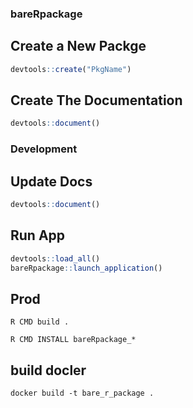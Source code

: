 ### bareRpackage



## Create a New Packge
```R
devtools::create("PkgName")
```

## Сreate The Documentation
```R
devtools::document()
```

### Development

## Update Docs
```R
devtools::document()
```

## Run App
```R
devtools::load_all()
bareRpackage::launch_application()
```


## Prod
```
R CMD build .
```
```
R CMD INSTALL bareRpackage_*
```

## build docler
```
docker build -t bare_r_package .
```

